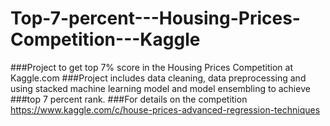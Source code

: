 # Top-7-percent---Housing-Prices-Competition---Kaggle
###Project to get top 7% score in the Housing Prices Competition at Kaggle.com
###Project includes data cleaning, data preprocessing and using stacked machine learning model  and model ensembling to achieve 
###top 7 percent rank.
###For details on the competition <https://www.kaggle.com/c/house-prices-advanced-regression-techniques>

